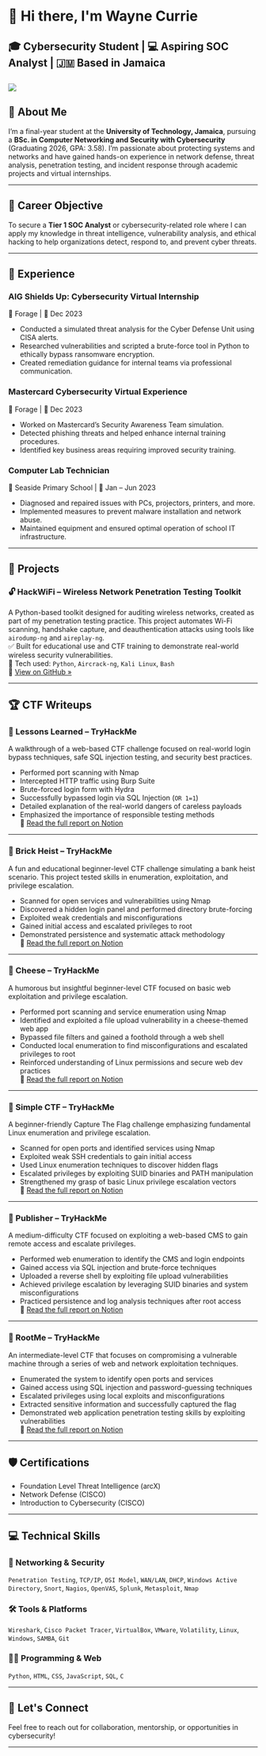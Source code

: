 # 👋 Hi there, I'm Wayne Currie  
🎓 Cybersecurity Student | 💻 Aspiring SOC Analyst | 🇯🇲 Based in Jamaica 
---
<a href="https://www.linkedin.com/in/wayne-currie-971176360/"><img src="https://img.shields.io/badge/-LinkedIn-0072b1?&style=for-the-badge&logo=linkedin&logoColor=white" /></a>
---

## 🧠 About Me  
I’m a final-year student at the **University of Technology, Jamaica**, pursuing a **BSc. in Computer Networking and Security with Cybersecurity** (Graduating 2026, GPA: 3.58). I’m passionate about protecting systems and networks and have gained hands-on experience in network defense, threat analysis, penetration testing, and incident response through academic projects and virtual internships.

---

## 🎯 Career Objective  
To secure a **Tier 1 SOC Analyst** or cybersecurity-related role where I can apply my knowledge in threat intelligence, vulnerability analysis, and ethical hacking to help organizations detect, respond to, and prevent cyber threats.

---
## 💼 Experience

### AIG Shields Up: Cybersecurity Virtual Internship  
📍 Forage | 📅 Dec 2023  
- Conducted a simulated threat analysis for the Cyber Defense Unit using CISA alerts.  
- Researched vulnerabilities and scripted a brute-force tool in Python to ethically bypass ransomware encryption.  
- Created remediation guidance for internal teams via professional communication.

### Mastercard Cybersecurity Virtual Experience  
📍 Forage | 📅 Dec 2023  
- Worked on Mastercard’s Security Awareness Team simulation.  
- Detected phishing threats and helped enhance internal training procedures. 
- Identified key business areas requiring improved security training.

### Computer Lab Technician  
📍 Seaside Primary School | 📅 Jan – Jun 2023  
- Diagnosed and repaired issues with PCs, projectors, printers, and more.  
- Implemented measures to prevent malware installation and network abuse.  
- Maintained equipment and ensured optimal operation of school IT infrastructure.

---
## 🧪 Projects
### 🔓 HackWiFi – Wireless Network Penetration Testing Toolkit  
A Python-based toolkit designed for auditing wireless networks, created as part of my penetration testing practice. This project automates Wi-Fi scanning, handshake capture, and deauthentication attacks using tools like `airodump-ng` and `aireplay-ng`.  
✅ Built for educational use and CTF training to demonstrate real-world wireless security vulnerabilities.  
🔧 Tech used: `Python`, `Aircrack-ng`, `Kali Linux`, `Bash`  
📎 [View on GitHub »](https://github.com/whoiscurrie/hackwifi)

---
## 🏆 CTF Writeups
### 🔐 Lessons Learned – TryHackMe  
A walkthrough of a web-based CTF challenge focused on real-world login bypass techniques, safe SQL injection testing, and security best practices.  
- Performed port scanning with Nmap  
- Intercepted HTTP traffic using Burp Suite  
- Brute-forced login form with Hydra  
- Successfully bypassed login via SQL Injection (`OR 1=1`)  
- Detailed explanation of the real-world dangers of careless payloads  
- Emphasized the importance of responsible testing methods  
📄 [Read the full report on Notion](https://www.notion.so/Lessons-Learned-THM-79335f2ba80444049df5708523d8f0d2?pvs=4)
---
### 🧱 Brick Heist – TryHackMe  
A fun and educational beginner-level CTF challenge simulating a bank heist scenario. This project tested skills in enumeration, exploitation, and privilege escalation.  
- Scanned for open services and vulnerabilities using Nmap  
- Discovered a hidden login panel and performed directory brute-forcing  
- Exploited weak credentials and misconfigurations  
- Gained initial access and escalated privileges to root  
- Demonstrated persistence and systematic attack methodology  
📄 [Read the full report on Notion](https://www.notion.so/Brick-Heist-THM-11722cd1659c80aead13c91995bb725f?pvs=4)
---
### 🧀 Cheese – TryHackMe  
A humorous but insightful beginner-level CTF focused on basic web exploitation and privilege escalation.  
- Performed port scanning and service enumeration using Nmap  
- Identified and exploited a file upload vulnerability in a cheese-themed web app  
- Bypassed file filters and gained a foothold through a web shell  
- Conducted local enumeration to find misconfigurations and escalated privileges to root  
- Reinforced understanding of Linux permissions and secure web dev practices  
📄 [Read the full report on Notion](https://www.notion.so/Cheese-THM-c288e2bb13f14c4ea90b5b3e35761c01?pvs=4)
---
### 🧨 Simple CTF – TryHackMe  
A beginner-friendly Capture The Flag challenge emphasizing fundamental Linux enumeration and privilege escalation.  
- Scanned for open ports and identified services using Nmap  
- Exploited weak SSH credentials to gain initial access  
- Used Linux enumeration techniques to discover hidden flags  
- Escalated privileges by exploiting SUID binaries and PATH manipulation  
- Strengthened my grasp of basic Linux privilege escalation vectors  
📄 [Read the full report on Notion](https://www.notion.so/Simple-CTF-THM-11822cd1659c80dabb45e92fa7c7a8bd?pvs=4)
---
### 📰 Publisher – TryHackMe  
A medium-difficulty CTF focused on exploiting a web-based CMS to gain remote access and escalate privileges.  
- Performed web enumeration to identify the CMS and login endpoints  
- Gained access via SQL injection and brute-force techniques  
- Uploaded a reverse shell by exploiting file upload vulnerabilities  
- Achieved privilege escalation by leveraging SUID binaries and system misconfigurations  
- Practiced persistence and log analysis techniques after root access  
📄 [Read the full report on Notion](https://www.notion.so/Publisher-THM-11922cd1659c807bbd66d09e3f1ae6d1?pvs=4)
---
### 🧩 RootMe – TryHackMe  
An intermediate-level CTF that focuses on compromising a vulnerable machine through a series of web and network exploitation techniques.  
- Enumerated the system to identify open ports and services  
- Gained access using SQL injection and password-guessing techniques  
- Escalated privileges using local exploits and misconfigurations  
- Extracted sensitive information and successfully captured the flag  
- Demonstrated web application penetration testing skills by exploiting vulnerabilities  
📄 [Read the full report on Notion](https://www.notion.so/RootMe-THM-11a22cd1659c80a48241dd207ff39141?pvs=4)



---

## 🛡️ Certifications  
- Foundation Level Threat Intelligence (arcX)  
- Network Defense (CISCO)  
- Introduction to Cybersecurity (CISCO)

---

## 💻 Technical Skills  

### 🧵 Networking & Security  
`Penetration Testing`, `TCP/IP`, `OSI Model`, `WAN/LAN`, `DHCP`, `Windows Active Directory`, `Snort`, `Nagios`, `OpenVAS`, `Splunk`, `Metasploit`, `Nmap`

### 🛠 Tools & Platforms  
`Wireshark`, `Cisco Packet Tracer`, `VirtualBox`, `VMware`, `Volatility`, `Linux`, `Windows`, `SAMBA`, `Git`

### 🧑‍💻 Programming & Web  
`Python`, `HTML`, `CSS`, `JavaScript`, `SQL`, `C`

---

## 🚀 Let's Connect  
Feel free to reach out for collaboration, mentorship, or opportunities in cybersecurity!



---
